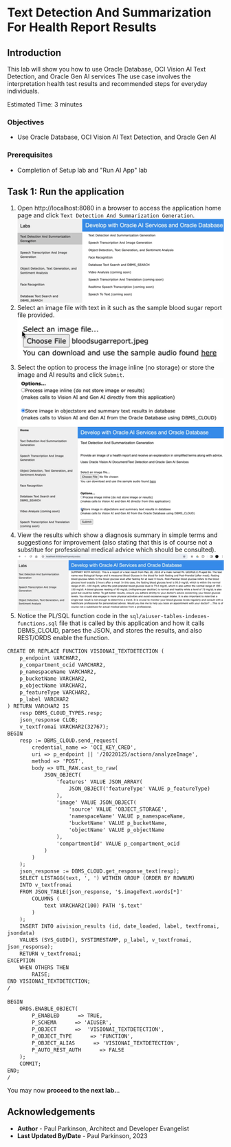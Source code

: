 # Text Detection And Summarization For Health Report Results

## Introduction

This lab will show you how to use Oracle Database, OCI Vision AI Text Detection, and Oracle Gen AI services
The use case involves the interpretation health test results and recommended steps for everyday individuals.

Estimated Time:  3 minutes

[//]: # ([]&#40;youtube:lvxYkLSnCT8&#41;)

### Objectives

-   Use Oracle Database, OCI Vision AI Text Detection, and Oracle Gen AI

### Prerequisites

- Completion of Setup lab and "Run AI App" lab

## Task 1: Run the application

1. Open http://localhost:8080 in a browser to access the application home page and click `Text Detection And Summarization Generation`.
![App home page text detection link](images/textdetection_genai1.png " ")
2. Select an image file with text in it such as the sample blood sugar report file provided.
![App home page text detection link](images/textdetection_genai3.png " ")
3. Select the option to process the image inline (no storage) or store the image and AI results and click `Submit`.
![App home page text detection link](images/textdetection_genai4.png " ")
![App home page text detection link](images/textdetection_genai2.png " ")
4. View the results which show a diagnosis summary in simple terms and suggestions for improvement (also stating that this is of course not a substitue for professional medical advice which should be consulted). 
![App home page text detection link](images/textdetection_genai5.png " ")
5. Notice the PL/SQL function code in the `sql/aiuser-tables-indexes-functions.sql` file that is called by this application and how it calls DBMS_CLOUD, parses the JSON, and stores the results, and also REST/ORDS enable the function.

```
CREATE OR REPLACE FUNCTION VISIONAI_TEXTDETECTION (
    p_endpoint VARCHAR2,
    p_compartment_ocid VARCHAR2,
    p_namespaceName VARCHAR2,
    p_bucketName VARCHAR2,
    p_objectName VARCHAR2,
    p_featureType VARCHAR2,
    p_label VARCHAR2
) RETURN VARCHAR2 IS
    resp DBMS_CLOUD_TYPES.resp;
    json_response CLOB;
    v_textfromai VARCHAR2(32767);
BEGIN
    resp := DBMS_CLOUD.send_request(
        credential_name => 'OCI_KEY_CRED',
        uri => p_endpoint || '/20220125/actions/analyzeImage',
        method => 'POST',
        body => UTL_RAW.cast_to_raw(
            JSON_OBJECT(
                'features' VALUE JSON_ARRAY(
                    JSON_OBJECT('featureType' VALUE p_featureType)
                ),
                'image' VALUE JSON_OBJECT(
                    'source' VALUE 'OBJECT_STORAGE',
                    'namespaceName' VALUE p_namespaceName,
                    'bucketName' VALUE p_bucketName,
                    'objectName' VALUE p_objectName
                ),
                'compartmentId' VALUE p_compartment_ocid
            )
        )
    );
    json_response := DBMS_CLOUD.get_response_text(resp);
    SELECT LISTAGG(text, ', ') WITHIN GROUP (ORDER BY ROWNUM)
    INTO v_textfromai
    FROM JSON_TABLE(json_response, '$.imageText.words[*]'
        COLUMNS (
            text VARCHAR2(100) PATH '$.text'
        )
    );
    INSERT INTO aivision_results (id, date_loaded, label, textfromai, jsondata)
    VALUES (SYS_GUID(), SYSTIMESTAMP, p_label, v_textfromai, json_response);
    RETURN v_textfromai;
EXCEPTION
    WHEN OTHERS THEN
        RAISE;
END VISIONAI_TEXTDETECTION;
/

BEGIN
    ORDS.ENABLE_OBJECT(
        P_ENABLED      => TRUE,
        P_SCHEMA      => 'AIUSER',
        P_OBJECT      =>  'VISIONAI_TEXTDETECTION',
        P_OBJECT_TYPE      => 'FUNCTION',
        P_OBJECT_ALIAS      => 'VISIONAI_TEXTDETECTION',
        P_AUTO_REST_AUTH      => FALSE
    );
    COMMIT;
END;
/
```


You may now **proceed to the next lab.**..

## Acknowledgements

* **Author** - Paul Parkinson, Architect and Developer Evangelist
* **Last Updated By/Date** - Paul Parkinson, 2023

